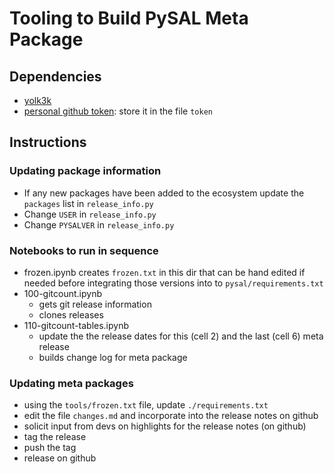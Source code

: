 # Tooling to Build PySAL Meta Package

## Dependencies

- [yolk3k](https://pypi.org/project/yolk3k/)
- [personal github token](https://help.github.com/en/github/authenticating-to-github/creating-a-personal-access-token-for-the-command-line
): store it in the file `token`

## Instructions

### Updating package information
- If any new packages have been added to the ecosystem update the `packages` list
in `release_info.py`
- Change `USER` in `release_info.py`
- Change `PYSALVER` in `release_info.py`

### Notebooks to run in sequence
- frozen.ipynb creates `frozen.txt` in this dir that can be hand edited if needed before integrating those versions into to `pysal/requirements.txt`
- 100-gitcount.ipynb
  - gets git release information
  - clones releases
- 110-gitcount-tables.ipynb
  - update the the release dates for this (cell 2) and the last (cell 6) meta release
  - builds change log for meta package

### Updating meta packages
- using the `tools/frozen.txt` file, update `./requirements.txt`
- edit the file `changes.md` and incorporate into the release notes on github
- solicit input from devs on highlights for the release notes (on github)
- tag the release
- push the tag
- release on github
